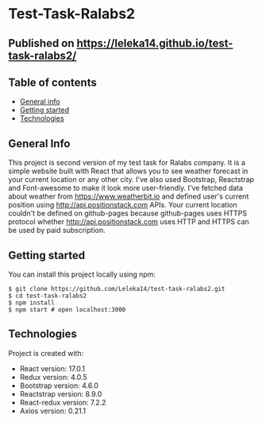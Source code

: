 # Test-Task-Ralabs2
## Published on https://leleka14.github.io/test-task-ralabs2/

## Table of contents
* [General info](#general-info)
* [Getting started](#getting-started)
* [Technologies](#technologies)

## General Info
This project is second version of my test task for Ralabs company. It is a simple website built with React that allows you to see weather forecast in your current location or any other city. I've also used Bootstrap, Reactstrap and Font-awesome to make it look more user-friendly. I've fetched data about weather from https://www.weatherbit.io and defined user's current position using http://api.positionstack.com APIs. Your current location couldn't be defined on github-pages because github-pages uses HTTPS protocol whether http://api.positionstack.com uses HTTP and HTTPS can be used by paid subscription.

## Getting started
You can install this project locally using npm:
```
$ git clone https://github.com/Leleka14/test-task-ralabs2.git
$ cd test-task-ralabs2
$ npm install
$ npm start # open localhost:3000
```

## Technologies
Project is created with:
* React version: 17.0.1
* Redux version: 4.0.5
* Bootstrap version: 4.6.0
* Reactstrap version: 8.9.0
* React-redux version: 7.2.2
* Axios version: 0.21.1
